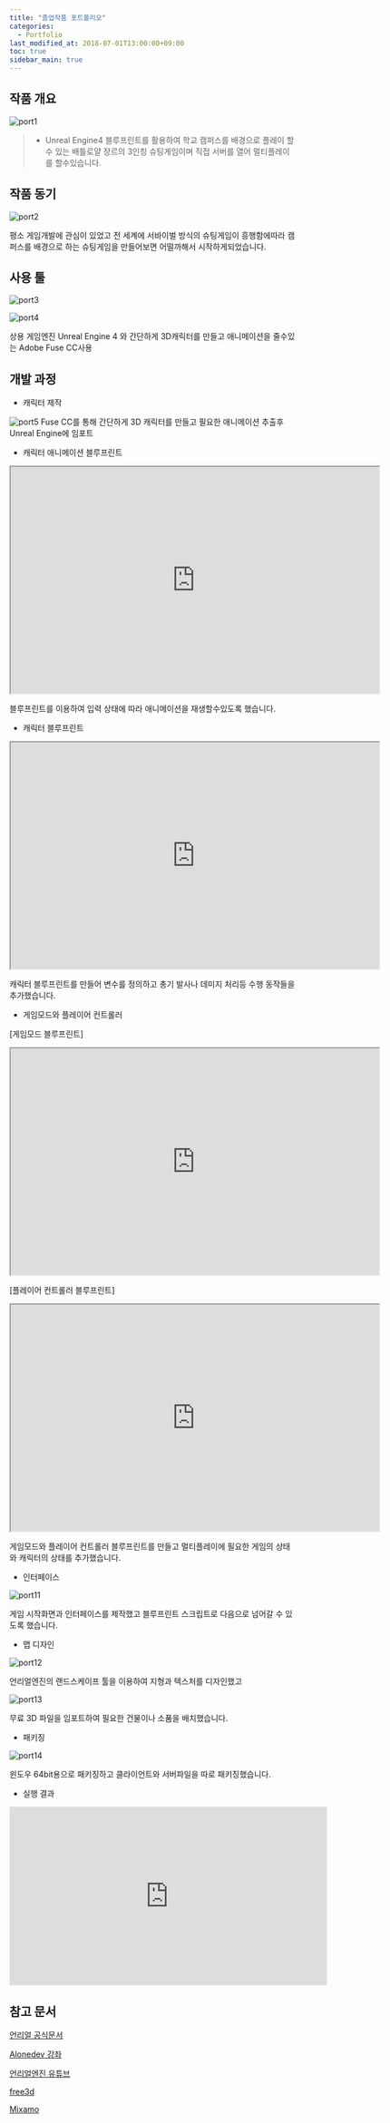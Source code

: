 ```yaml
---
title: "졸업작품 포트폴리오"
categories: 
  - Portfolio
last_modified_at: 2018-07-01T13:00:00+09:00
toc: true
sidebar_main: true
---
```


## 작품 개요

![port1](https://github.com/lesslate/Blog/blob/master/assets/img/Portfolio/port1.png?raw=true)

> - Unreal Engine4 블루프린트를 활용하여
학교 캠퍼스를 배경으로 플레이 할 수 있는 배틀로얄 장르의 3인칭 슈팅게임이며
직접 서버를 열어 멀티플레이를 할수있습니다.

## 작품 동기

![port2](https://github.com/lesslate/Blog/blob/master/assets/img/Portfolio/port2.png?raw=true)

평소 게임개발에 관심이 있었고 
전 세계에 서바이벌 방식의 슈팅게임이 흥행함에따라 
캠퍼스를 배경으로 하는 슈팅게임을 만들어보면 어떨까해서 시작하게되었습니다.

## 사용 툴

![port3](https://github.com/lesslate/Blog/blob/master/assets/img/Portfolio/port3.jpg?raw=true)

![port4](https://github.com/lesslate/Blog/blob/master/assets/img/Portfolio/port4.jpg?raw=true)

상용 게임엔진 Unreal Engine 4 와 간단하게 3D캐릭터를 만들고 애니메이션을 줄수있는 Adobe Fuse CC사용


## 개발 과정


* 캐릭터 제작

![port5](https://github.com/lesslate/Blog/blob/master/assets/img/Portfolio/port5.png?raw=true)
Fuse CC를 통해 간단하게 3D 캐릭터를 만들고 필요한 애니메이션 추출후 Unreal Engine에 임포트

* 캐릭터 애니메이션 블루프린트

<iframe height="400" width="650" marginWidth="10" marginHeight="10" src="https://blueprintue.com/render/m3v5gjaz" scrolling="no"></iframe>


블루프린트를 이용하여 입력 상태에 따라 애니메이션을 재생할수있도록 했습니다.

* 캐릭터 블루프린트

<iframe height="400" width="650" marginWidth="10" marginHeight="10" src="https://blueprintue.com/render/weaqoky5" scrolling="no"></iframe>


캐릭터 블루프린트를 만들어 변수를 정의하고 총기 발사나 데미지 처리등 수행 동작들을 추가했습니다.


* 게임모드와 플레이어 컨트롤러

[게임모드 블루프린트]
<iframe height="400" width="650" marginWidth="10" marginHeight="10" src="https://blueprintue.com/render/shujs03f" scrolling="no"></iframe>

[플레이어 컨트롤러 블루프린트]
<iframe height="400" width="650" marginWidth="10" marginHeight="10" src="https://blueprintue.com/render/yq15z1ss" scrolling="no"></iframe>

게임모드와 플레이어 컨트롤러 블루프린트를 만들고 멀티플레이에 필요한 게임의 상태와 캐릭터의 상태를 추가했습니다.

* 인터페이스

![port11](https://github.com/lesslate/Blog/blob/master/assets/img/Portfolio/port11.png?raw=true)

게임 시작화면과 인터페이스를 제작했고 블루프린트 스크립트로 다음으로 넘어갈 수 있도록 했습니다.

* 맵 디자인

![port12](https://github.com/lesslate/Blog/blob/master/assets/img/Portfolio/port12.png?raw=true)

언리얼엔진의 랜드스케이프 툴을 이용하여 지형과 텍스처를 디자인했고

![port13](https://github.com/lesslate/Blog/blob/master/assets/img/Portfolio/port13.png?raw=true)

무료 3D 파일을 임포트하여 필요한 건물이나 소품을 배치했습니다.

* 패키징

![port14](https://github.com/lesslate/Blog/blob/master/assets/img/Portfolio/port14.png?raw=true)

윈도우 64bit용으로 패키징하고 클라이언트와 서버파일을 따로 패키징했습니다.

* 실행 결과

<iframe width="560" height="315" src="https://www.youtube.com/embed/CleIQbVs9RM" frameborder="0" allow="autoplay; encrypted-media" allowfullscreen></iframe>


## 참고 문서

[언리얼 공식문서](http://api.unrealengine.com/KOR/)

[Alonedev 강좌](https://alonedev.com/)

[언리얼엔진 유튜브](https://www.youtube.com/channel/UCTQY8S4wYR93jkYC649_p0g)

[free3d](https://free3d.com/)

[Mixamo](https://www.mixamo.com/)

